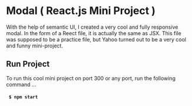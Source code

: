 # Modal ( React.js Mini Project )
With the help of semantic UI, I created a very cool and fully responsive modal. In the form of a Reect file, it is actually the same as JSX. This file was supposed to be a practice file, but Yahoo turned out to be a very cool and funny mini-project.
## Run Project

To run this cool mini project on port 300 or any port, run the following command ...
#### ` $ npm start`
